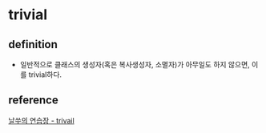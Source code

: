 # trivial
## definition
- 일반적으로 클래스의 생성자(혹은 복사생성자, 소멸자)가 아무일도 하지 않으면, 이를 trivial하다.  

## reference 
[날쑤의 연습장 - trivail](https://narss.tistory.com/entry/trivial)  
